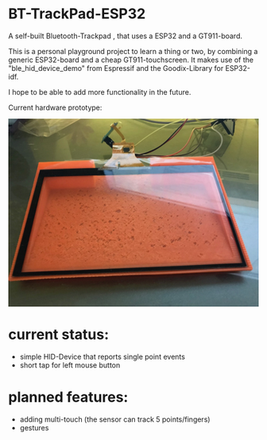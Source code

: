 # BT-TrackPad-ESP32
A self-built Bluetooth-Trackpad , that uses a ESP32 and a GT911-board.  
 
  
  
This is a personal playground project to learn a thing or two, by combining a generic ESP32-board and a cheap GT911-touchscreen. 
It makes use of the "ble_hid_device_demo" from Espressif and the Goodix-Library for ESP32-idf.  
  
  
I hope to be able to add more functionality in the future.  
  
  
  
  
Current hardware prototype:

<img src="https://github.com/Staars/BT-TrackPad-ESP32/blob/master/HackPad.jpeg" align="center" />
  
  
  
# current status:
  
  - simple HID-Device that reports single point events 
  - short tap for left mouse button
  
  
# planned features:
  
  - adding multi-touch (the sensor can track 5 points/fingers)
  - gestures
  
